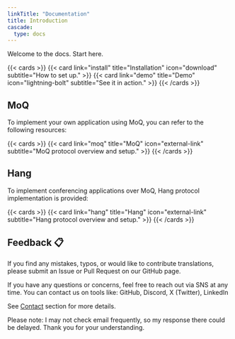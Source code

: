 ```yaml
---
linkTitle: "Documentation"
title: Introduction
cascade:
  type: docs
---
```


Welcome to the docs. Start here.

{{< cards >}}
	{{< card link="install" title="Installation" icon="download" subtitle="How to set up." >}}
	{{< card link="demo" title="Demo" icon="lightning-bolt" subtitle="See it in action." >}}
{{< /cards >}}

## MoQ

To implement your own application using MoQ, you can refer to the following resources:

{{< cards >}}
	{{< card link="moq" title="MoQ" icon="external-link" subtitle="MoQ protocol overview and setup." >}}
{{< /cards >}}

## Hang

To implement conferencing applications over MoQ, Hang protocol implementation is provided:

{{< cards >}}
	{{< card link="hang" title="Hang" icon="external-link" subtitle="Hang protocol overview and setup." >}}
{{< /cards >}}

## Feedback 📋

If you find any mistakes, typos, or would like to contribute translations, please submit an Issue or Pull Request on our GitHub page.

If you have any questions or concerns, feel free to reach out via SNS at any time.
You can contact us on tools like: GitHub, Discord, X (Twitter), LinkedIn

See [Contact](../about/#contact) section for more details.

Please note: I may not check email frequently, so my response there could be delayed. Thank you for your understanding.
